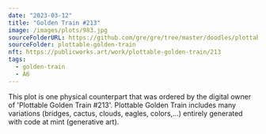 ```yaml
---
date: "2023-03-12"
title: "Golden Train #213"
image: /images/plots/983.jpg
sourceFolderURL: https://github.com/gre/gre/tree/master/doodles/plottable-golden-train
sourceFolder: plottable-golden-train
nft: https://publicworks.art/work/plottable-golden-train/213
tags:
  - golden-train
  - A6
---
```


This plot is one physical counterpart that was ordered by the digital owner of 'Plottable Golden Train #213'. 
Plottable Golden Train includes many variations (bridges, cactus, clouds, eagles, colors,...) entirely generated with code at mint (generative art).

